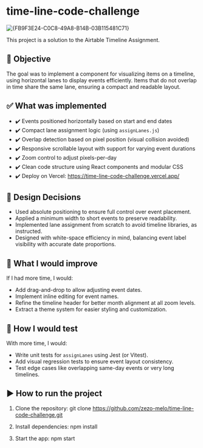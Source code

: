 # time-line-code-challenge

![{FB9F3E24-C0C8-49A8-B14B-03B115481C71}](https://github.com/user-attachments/assets/e5210bc0-34ff-45cd-ba8c-149b840f52e0)


This project is a solution to the Airtable Timeline Assignment.

## 📌 Objective

The goal was to implement a component for visualizing items on a timeline, using horizontal lanes to display events efficiently. Items that do not overlap in time share the same lane, ensuring a compact and readable layout.

## ✅ What was implemented

- ✔️ Events positioned horizontally based on start and end dates
- ✔️ Compact lane assignment logic (using `assignLanes.js`)
- ✔️ Overlap detection based on pixel position (visual collision avoided)
- ✔️ Responsive scrollable layout with support for varying event durations
- ✔️ Zoom control to adjust pixels-per-day
- ✔️ Clean code structure using React components and modular CSS
- ✔️ Deploy on Vercel: https://time-line-code-challenge.vercel.app/

## 🧠 Design Decisions

- Used absolute positioning to ensure full control over event placement.
- Applied a minimum width to short events to preserve readability.
- Implemented lane assignment from scratch to avoid timeline libraries, as instructed.
- Designed with white-space efficiency in mind, balancing event label visibility with accurate date proportions.

## 🔁 What I would improve

If I had more time, I would:
- Add drag-and-drop to allow adjusting event dates.
- Implement inline editing for event names.
- Refine the timeline header for better month alignment at all zoom levels.
- Extract a theme system for easier styling and customization.

## 🧪 How I would test

With more time, I would:
- Write unit tests for `assignLanes` using Jest (or Vitest).
- Add visual regression tests to ensure event layout consistency.
- Test edge cases like overlapping same-day events or very long timelines.

## ▶️ How to run the project

1. Clone the repository:
git clone https://github.com/zezo-melo/time-line-code-challenge.git

2. Install dependencies:
npm install

3. Start the app:
npm start
